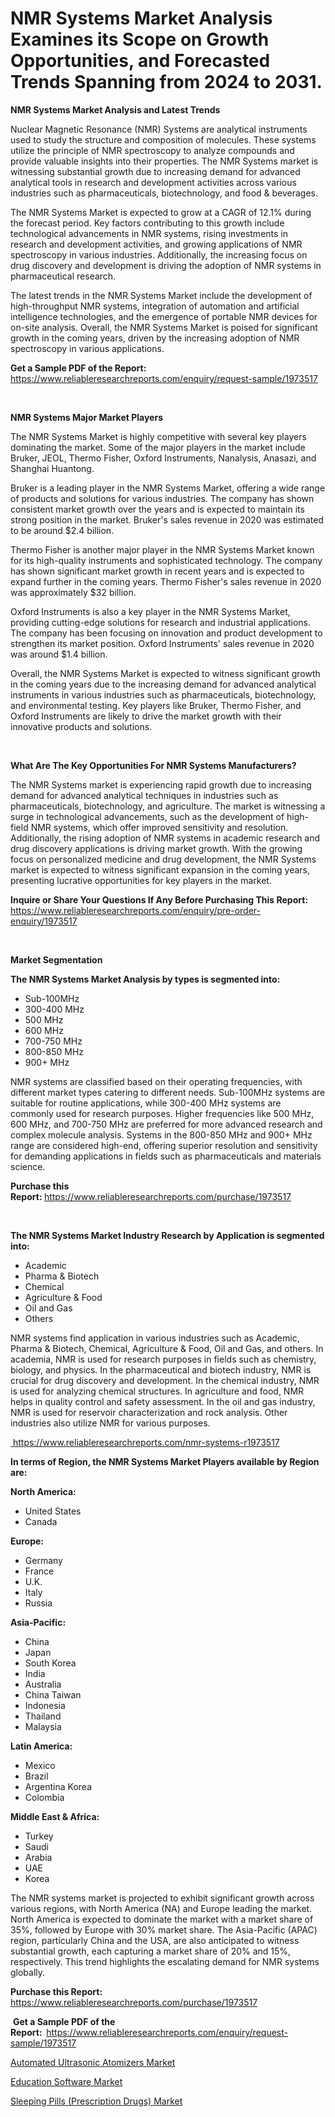 <p><h1>NMR Systems Market Analysis Examines its Scope on Growth Opportunities, and Forecasted Trends Spanning from 2024 to 2031.</h1></p><p><strong>NMR Systems Market Analysis and Latest Trends</strong></p>
<p><p>Nuclear Magnetic Resonance (NMR) Systems are analytical instruments used to study the structure and composition of molecules. These systems utilize the principle of NMR spectroscopy to analyze compounds and provide valuable insights into their properties. The NMR Systems market is witnessing substantial growth due to increasing demand for advanced analytical tools in research and development activities across various industries such as pharmaceuticals, biotechnology, and food & beverages.</p><p>The NMR Systems Market is expected to grow at a CAGR of 12.1% during the forecast period. Key factors contributing to this growth include technological advancements in NMR systems, rising investments in research and development activities, and growing applications of NMR spectroscopy in various industries. Additionally, the increasing focus on drug discovery and development is driving the adoption of NMR systems in pharmaceutical research.</p><p>The latest trends in the NMR Systems Market include the development of high-throughput NMR systems, integration of automation and artificial intelligence technologies, and the emergence of portable NMR devices for on-site analysis. Overall, the NMR Systems Market is poised for significant growth in the coming years, driven by the increasing adoption of NMR spectroscopy in various applications.</p></p>
<p><strong>Get a Sample PDF of the Report:&nbsp;</strong> <a href="https://www.reliableresearchreports.com/enquiry/request-sample/1973517">https://www.reliableresearchreports.com/enquiry/request-sample/1973517</a></p>
<p>&nbsp;</p>
<p><strong>NMR Systems Major Market Players</strong></p>
<p><p>The NMR Systems Market is highly competitive with several key players dominating the market. Some of the major players in the market include Bruker, JEOL, Thermo Fisher, Oxford Instruments, Nanalysis, Anasazi, and Shanghai Huantong.</p><p>Bruker is a leading player in the NMR Systems Market, offering a wide range of products and solutions for various industries. The company has shown consistent market growth over the years and is expected to maintain its strong position in the market. Bruker's sales revenue in 2020 was estimated to be around $2.4 billion.</p><p>Thermo Fisher is another major player in the NMR Systems Market known for its high-quality instruments and sophisticated technology. The company has shown significant market growth in recent years and is expected to expand further in the coming years. Thermo Fisher's sales revenue in 2020 was approximately $32 billion.</p><p>Oxford Instruments is also a key player in the NMR Systems Market, providing cutting-edge solutions for research and industrial applications. The company has been focusing on innovation and product development to strengthen its market position. Oxford Instruments' sales revenue in 2020 was around $1.4 billion.</p><p>Overall, the NMR Systems Market is expected to witness significant growth in the coming years due to the increasing demand for advanced analytical instruments in various industries such as pharmaceuticals, biotechnology, and environmental testing. Key players like Bruker, Thermo Fisher, and Oxford Instruments are likely to drive the market growth with their innovative products and solutions.</p></p>
<p>&nbsp;</p>
<p><strong>What Are The Key Opportunities For NMR Systems Manufacturers?</strong></p>
<p><p>The NMR Systems market is experiencing rapid growth due to increasing demand for advanced analytical techniques in industries such as pharmaceuticals, biotechnology, and agriculture. The market is witnessing a surge in technological advancements, such as the development of high-field NMR systems, which offer improved sensitivity and resolution. Additionally, the rising adoption of NMR systems in academic research and drug discovery applications is driving market growth. With the growing focus on personalized medicine and drug development, the NMR Systems market is expected to witness significant expansion in the coming years, presenting lucrative opportunities for key players in the market.</p></p>
<p><strong>Inquire or Share Your Questions If Any Before Purchasing This Report:</strong> <a href="https://www.reliableresearchreports.com/enquiry/pre-order-enquiry/1973517">https://www.reliableresearchreports.com/enquiry/pre-order-enquiry/1973517</a></p>
<p>&nbsp;</p>
<p><strong>Market Segmentation</strong></p>
<p><strong>The NMR Systems Market Analysis by types is segmented into:</strong></p>
<p><ul><li>Sub-100MHz</li><li>300-400 MHz</li><li>500 MHz</li><li>600 MHz</li><li>700-750 MHz</li><li>800-850 MHz</li><li>900+ MHz</li></ul></p>
<p><p>NMR systems are classified based on their operating frequencies, with different market types catering to different needs. Sub-100MHz systems are suitable for routine applications, while 300-400 MHz systems are commonly used for research purposes. Higher frequencies like 500 MHz, 600 MHz, and 700-750 MHz are preferred for more advanced research and complex molecule analysis. Systems in the 800-850 MHz and 900+ MHz range are considered high-end, offering superior resolution and sensitivity for demanding applications in fields such as pharmaceuticals and materials science.</p></p>
<p><strong>Purchase this Report:&nbsp;</strong><a href="https://www.reliableresearchreports.com/purchase/1973517">https://www.reliableresearchreports.com/purchase/1973517</a></p>
<p>&nbsp;</p>
<p><strong>The NMR Systems Market Industry Research by Application is segmented into:</strong></p>
<p><ul><li>Academic</li><li>Pharma & Biotech</li><li>Chemical</li><li>Agriculture & Food</li><li>Oil and Gas</li><li>Others</li></ul></p>
<p><p>NMR systems find application in various industries such as Academic, Pharma & Biotech, Chemical, Agriculture & Food, Oil and Gas, and others. In academia, NMR is used for research purposes in fields such as chemistry, biology, and physics. In the pharmaceutical and biotech industry, NMR is crucial for drug discovery and development. In the chemical industry, NMR is used for analyzing chemical structures. In agriculture and food, NMR helps in quality control and safety assessment. In the oil and gas industry, NMR is used for reservoir characterization and rock analysis. Other industries also utilize NMR for various purposes.</p></p>
<p><a href="https://www.reliableresearchreports.com/nmr-systems-r1973517">&nbsp;https://www.reliableresearchreports.com/nmr-systems-r1973517</a></p>
<p><strong>In terms of Region, the NMR Systems Market Players available by Region are:</strong></p>
<p>
    <p> <strong> North America: </strong>
        <ul>
            <li>United States</li>
            <li>Canada</li>
        </ul>
        </p> 
    <p> <strong> Europe: </strong>
        <ul>
            <li>Germany</li>
            <li>France</li>
            <li>U.K.</li>
            <li>Italy</li>
            <li>Russia</li>
        </ul>
        </p> 
    <p> <strong> Asia-Pacific: </strong>
        <ul>
            <li>China</li>
            <li>Japan</li>
            <li>South Korea</li>
            <li>India</li>
            <li>Australia</li>
            <li>China Taiwan</li>
            <li>Indonesia</li>
            <li>Thailand</li>
            <li>Malaysia</li>
        </ul>
        </p> 
    <p> <strong> Latin America: </strong>
        <ul>
            <li>Mexico</li>
            <li>Brazil</li>
            <li>Argentina Korea</li>
            <li>Colombia</li>
        </ul>
        </p> 
    <p> <strong> Middle East & Africa: </strong>
        <ul>
            <li>Turkey</li>
            <li>Saudi</li>
            <li>Arabia</li>
            <li>UAE</li>
            <li>Korea</li>
        </ul>
    </p>
    </p>
<p><p>The NMR systems market is projected to exhibit significant growth across various regions, with North America (NA) and Europe leading the market. North America is expected to dominate the market with a market share of 35%, followed by Europe with 30% market share. The Asia-Pacific (APAC) region, particularly China and the USA, are also anticipated to witness substantial growth, each capturing a market share of 20% and 15%, respectively. This trend highlights the escalating demand for NMR systems globally.</p></p>
<p><strong>Purchase this Report: </strong><a href="https://www.reliableresearchreports.com/purchase/1973517">https://www.reliableresearchreports.com/purchase/1973517</a></p>
<p>&nbsp;<strong>Get a Sample PDF of the Report:&nbsp;&nbsp;</strong><a href="https://www.reliableresearchreports.com/enquiry/request-sample/1973517">https://www.reliableresearchreports.com/enquiry/request-sample/1973517</a></p>
<p><strong></strong></p>
<p><p><a href="https://www.linkedin.com/pulse/global-automated-ultrasonic-atomizers-industry-types-applications-yr9pf?trackingId=eGsS8xAYxErrX7oXzaBdkw%3D%3D">Automated Ultrasonic Atomizers Market</a></p><p><a href="https://www.linkedin.com/pulse/global-education-software-market-analysis-trends-forecasts-growth-1ugsf?trackingId=hwrqI1OVWKIVt5HmE9oQOg%3D%3D">Education Software Market</a></p><p><a href="https://www.linkedin.com/pulse/global-sleeping-pills-prescription-drugs-market-analysis-trends-ylcwf?trackingId=4%2FbFjNxMMCMLFJhXVqvJSA%3D%3D">Sleeping Pills (Prescription Drugs) Market</a></p></p>